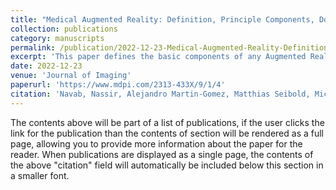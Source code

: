 ```yaml
---
title: "Medical Augmented Reality: Definition, Principle Components, Domain Modeling, and Design-Development-Validation Process"
collection: publications
category: manuscripts
permalink: /publication/2022-12-23-Medical-Augmented-Reality-Definition-Principle-Components-Domain-Modeling-and-Design-Development-Validation-Process.md
excerpt: 'This paper defines the basic components of any Augmented Reality (AR) solution and extends them to exemplary Medical Augmented Reality Systems (MARS). We use some of the original MARS applications developed at the Chair for Computer-Aided Medical Procedures and deployed into medical schools for teaching anatomy and into operating rooms for telemedicine and surgical guidance throughout the last decades to identify the corresponding basic components. In this regard, the paper is not discussing all past or existing solutions but only aims at defining the principle components and discussing the particular domain modeling for MAR and its design-development-validation process, and providing exemplary cases through the past in-house developments of such solutions.'
date: 2022-12-23
venue: 'Journal of Imaging'
paperurl: 'https://www.mdpi.com/2313-433X/9/1/4'
citation: 'Navab, Nassir, Alejandro Martin-Gomez, Matthias Seibold, Michael Sommersperger, Tianyu Song, Alexander Winkler, Kevin Yu, and Ulrich Eck. (2022). &quot;Medical Augmented Reality: Definition, Principle Components, Domain Modeling, and Design-Development-Validation Process.&quot; <i>In Journal of Imaging</i>. 9(1),4.'
---
```


The contents above will be part of a list of publications, if the user clicks the link for the publication than the contents of section will be rendered as a full page, allowing you to provide more information about the paper for the reader. When publications are displayed as a single page, the contents of the above "citation" field will automatically be included below this section in a smaller font.
